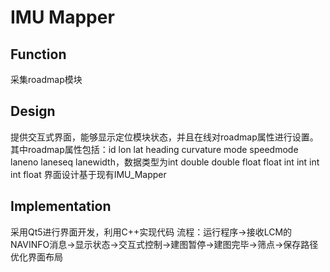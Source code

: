 # IMU Mapper
## Function
采集roadmap模块
## Design
提供交互式界面，能够显示定位模块状态，并且在线对roadmap属性进行设置。
其中roadmap属性包括：id lon lat heading curvature mode speedmode laneno laneseq lanewidth，数据类型为int double double float float int int int int float
界面设计基于现有IMU_Mapper
## Implementation
采用Qt5进行界面开发，利用C++实现代码
流程：运行程序->接收LCM的NAVINFO消息->显示状态->交互式控制->建图暂停->建图完毕->筛点->保存路径
优化界面布局